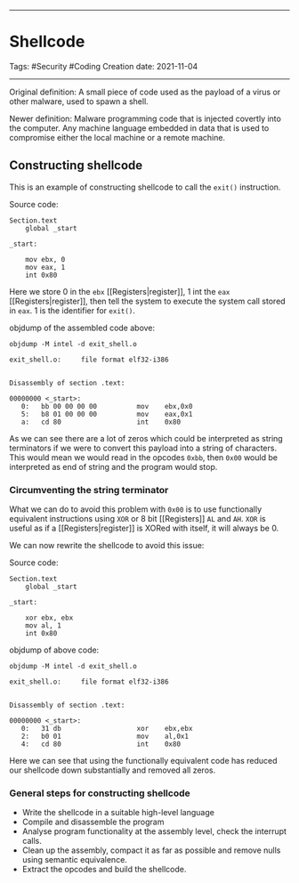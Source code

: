 -----------------------------------------------
# Shellcode
Tags:  #Security #Coding 
Creation date: 2021-11-04

-----------------------------------------------

Original definition: A small piece of code used as the payload of a virus or other malware, used to spawn a shell.

Newer definition: Malware programming code that is injected covertly into the computer. Any machine language embedded in data that is used to compromise either the local machine or a remote machine.

## Constructing shellcode

This is an example of constructing shellcode to call the `exit()` instruction.

Source code:
```assembly
Section.text
	global _start
	
_start:
	
	mov ebx, 0
	mov eax, 1
	int 0x80
```
Here we store 0 in the `ebx` [[Registers|register]], 1 int the `eax` [[Registers|register]], then tell the system to execute the system call stored in `eax`. 1 is the identifier for `exit()`.

objdump of the assembled code above:
```
objdump -M intel -d exit_shell.o

exit_shell.o:     file format elf32-i386


Disassembly of section .text:

00000000 <_start>:
   0:	bb 00 00 00 00       	mov    ebx,0x0
   5:	b8 01 00 00 00       	mov    eax,0x1
   a:	cd 80                	int    0x80
```

As we can see there are a lot of zeros which could be interpreted as string terminators if we were to convert this payload into a string of characters. This would mean we would read in the opcodes `0xbb`, then `0x00` would be interpreted as end of string and the program would stop.

### Circumventing the string terminator

What we can do to avoid this problem with `0x00` is to use functionally equivalent instructions using `XOR` or 8 bit [[Registers]] `AL` and `AH`. `XOR` is useful as if a [[Registers|register]] is XORed with itself, it will always be 0.

We can now rewrite the shellcode to avoid this issue:

Source code:
```
Section.text
	global _start
	
_start:

	xor ebx, ebx
	mov al, 1
	int 0x80
```

objdump of above code:

```
objdump -M intel -d exit_shell.o

exit_shell.o:     file format elf32-i386


Disassembly of section .text:

00000000 <_start>:
   0:	31 db                	xor    ebx,ebx
   2:	b0 01                	mov    al,0x1
   4:	cd 80                	int    0x80
```

Here we can see that using the functionally equivalent code has reduced our shellcode down substantially and removed all zeros.

### General steps for constructing shellcode

- Write the shellcode in a suitable high-level language
- Compile and disassemble the program
- Analyse program functionality at the assembly level, check the interrupt calls.
- Clean up the assembly, compact it as far as possible and remove nulls using semantic equivalence.
- Extract the opcodes and build the shellcode.